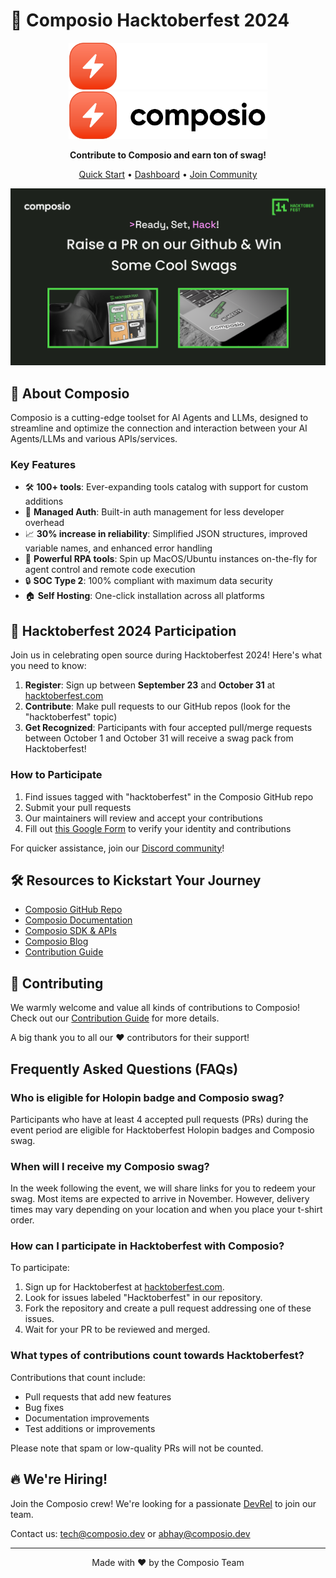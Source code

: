 # 🎃 Composio Hacktoberfest 2024

<p align="center">
  <a href="https://composio.dev/#gh-dark-mode-only">
    <img src="./python/docs/imgs/composio_white_font.svg" width="318px" alt="Composio logo" />
  </a>
  <a href="https://composio.dev/#gh-light-mode-only">
    <img src="./python/docs/imgs/composio_black_font.svg" width="318px" alt="Composio Logo" />
  </a>
</p>

<p align="center">
  <strong>Contribute to Composio and earn ton of swag!</strong>
</p>

<p align="center">
  <a href="https://docs.composio.dev/introduction/intro/quickstart">Quick Start</a> •
  <a href="https://app.composio.dev/">Dashboard</a> •
  <a href="https://dub.composio.dev/discord">Join Community</a>
</p>


<p align="center">
  <img src="./docs/media/hacktober-fest-2024.png" alt="Hacktoberfest 2024">
</p>


## 🚀 About Composio

Composio is a cutting-edge toolset for AI Agents and LLMs, designed to streamline and optimize the connection and interaction between your AI Agents/LLMs and various APIs/services.

### Key Features

- 🛠 **100+ tools**: Ever-expanding tools catalog with support for custom additions
- 🔐 **Managed Auth**: Built-in auth management for less developer overhead
- 📈 **30% increase in reliability**: Simplified JSON structures, improved variable names, and enhanced error handling
- 🤖 **Powerful RPA tools**: Spin up MacOS/Ubuntu instances on-the-fly for agent control and remote code execution
- 🔒 **SOC Type 2**: 100% compliant with maximum data security
- 🏠 **Self Hosting**: One-click installation across all platforms

## 🎉 Hacktoberfest 2024 Participation

Join us in celebrating open source during Hacktoberfest 2024! Here's what you need to know:

1. **Register**: Sign up between **September 23** and **October 31** at [hacktoberfest.com](https://hacktoberfest.com/participation/)
2. **Contribute**: Make pull requests to our GitHub repos (look for the "hacktoberfest" topic)
3. **Get Recognized**: Participants with four accepted pull/merge requests between October 1 and October 31 will receive a swag pack from Hacktoberfest!

### How to Participate

1. Find issues tagged with "hacktoberfest" in the Composio GitHub repo
2. Submit your pull requests
3. Our maintainers will review and accept your contributions
4. Fill out [this Google Form](https://forms.gle/your-form-link-here) to verify your identity and contributions

For quicker assistance, join our [Discord community](https://dub.composio.dev/discord)!

## 🛠️ Resources to Kickstart Your Journey

- [Composio GitHub Repo](https://github.com/ComposioHQ/composio)
- [Composio Documentation](https://docs.composio.dev/introduction/intro/overview)
- [Composio SDK & APIs](https://docs.composio.dev/swekit-js/introduction)
- [Composio Blog](https://composio.dev/blog/)
- [Contribution Guide](https://github.com/ComposioHQ/composio/blob/master/CONTRIBUTING.md)

## 🌱 Contributing

We warmly welcome and value all kinds of contributions to Composio! Check out our [Contribution Guide](https://github.com/ComposioHQ/composio/blob/master/CONTRIBUTING.md) for more details.

A big thank you to all our ❤️ contributors for their support!

## Frequently Asked Questions (FAQs)

### Who is eligible for Holopin badge and Composio swag?
Participants who have at least 4 accepted pull requests (PRs) during the event period are eligible for Hacktoberfest Holopin badges and Composio swag.

### When will I receive my Composio swag?
In the week following the event, we will share links for you to redeem your swag. Most items are expected to arrive in November. However, delivery times may vary depending on your location and when you place your t-shirt order.

### How can I participate in Hacktoberfest with Composio?
To participate:
1. Sign up for Hacktoberfest at [hacktoberfest.com](https://hacktoberfest.com/).
2. Look for issues labeled "Hacktoberfest" in our repository.
3. Fork the repository and create a pull request addressing one of these issues.
4. Wait for your PR to be reviewed and merged.

### What types of contributions count towards Hacktoberfest?
Contributions that count include:
- Pull requests that add new features
- Bug fixes
- Documentation improvements
- Test additions or improvements

Please note that spam or low-quality PRs will not be counted.


## 🔥 We're Hiring!

Join the Composio crew! We're looking for a passionate [DevRel](https://composio.notion.site/Dev-Rel-105c2287139c456a8e790e41ff13224e) to join our team.

Contact us: [tech@composio.dev](mailto:tech@composio.dev) or [abhay@composio.dev](mailto:abhay@composio.dev)

---

<p align="center">
  Made with ❤️ by the Composio Team
</p>
